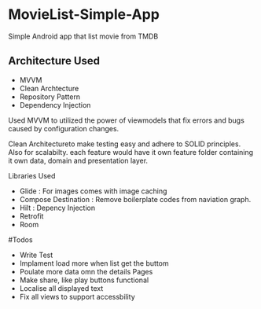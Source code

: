 # MovieList-Simple-App
Simple Android app that list movie from TMDB

## Architecture Used
- MVVM
- Clean Archtecture 
- Repository Pattern
- Dependency Injection


Used MVVM to utilized the power of viewmodels that fix errors and bugs caused by configuration changes.

Clean Architectureto make testing easy and adhere to SOLID principles. Also for scalabilty. each feature would have it own feature folder containing it own data, domain and presentation layer.

Libraries Used

- Glide : For images comes with image caching
- Compose Destination : Remove boilerplate codes from naviation graph.
- Hilt : Depency Injection 
- Retrofit
- Room

#Todos
- Write Test
- Implament load more when list get the buttom 
- Poulate more data omn the details Pages 
- Make share, like play buttons functional
- Localise all displayed text
- Fix all views to support accessbility 
